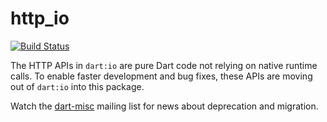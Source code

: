 # http_io

[![Build Status](https://travis-ci.org/dart-lang/http_io.svg?branch=master)](https://travis-ci.org/dart-lang/http_io)

The HTTP APIs in `dart:io` are pure Dart code not relying on native runtime
calls. To enable faster development and bug fixes, these APIs are moving out of
`dart:io` into this package.

Watch the [dart-misc](https://groups.google.com/a/dartlang.org/forum/#!forum/misc)
mailing list for news about deprecation and migration.
